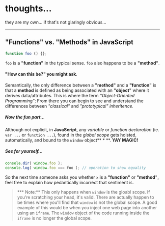 # thoughts...

they are my own... if that's not glaringly obvious...

----------------

## "Functions" vs. "Methods" in JavaScript

```javascript
function foo () {};
````

`foo` is a **"function"** in the typical sense. `foo` also happens to be a **"method"**.

#### "How can this be?" you might ask. 

Semantically, the only difference between a **"method"** and a **"function"** is that a **method** is defined as being associated with an **"object"** where it derives data/attributes. This is where the term *"Object-Oriented Programming"*; From there you can begin to see and understand the differences between *"classical"* and *"prototypical"* *inheritence*. 

##### Now the fun part...

Although not explicit, in **JavaScript**, any *variable* or *function* *declaration* (ie. `var ...` or `function ...`), found in the *global scope* gets hoisted, automatically, and bound to the `window` object** * **. **YAY MAGIC!**

##### See for yourself...

```javascript
console.dir( window.foo );
console.log( window.foo === foo ); // operation to show equality
````

So the next time someone asks you whether `x` is a **"function"** or **"method"**, feel free to explain how pedantically incorrect that sentiment is.

> *** Note:** This only happens when `window` is the gloabl scope. If you're scratching your head, it's valid. There are actually happen to be times where you'll find that `window` is not the global scope. A good example of this would be when you inject one web page into another using an `iframe`. The `window` object of the code running inside the `iframe` is no longer the global scope.

